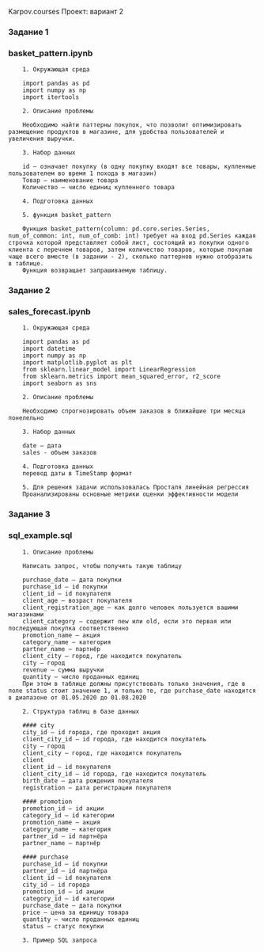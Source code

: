 Karpov.courses Проект: вариант 2

### Задание 1

### basket_pattern.ipynb

		1. Окружающая среда

		import pandas as pd
		import numpy as np
		import itertools

		2. Описание проблемы

		Необходимо найти паттерны покупок, что позволит оптимизировать размещение продуктов в магазине, для удобства пользователей и увеличения выручки.

		3. Набор данных

		id – означает покупку (в одну покупку входят все товары, купленные пользователем во время 1 похода в магазин)
		Товар – наименование товара
		Количество – число единиц купленного товара

		4. Подготовка данных

		5. функция basket_pattern

		Функция basket_pattern(column: pd.core.series.Series, num_of_common: int, num_of_comb: int) требует на вход pd.Series каждая строчка которой представляет собой лист, состоящий из покупки одного клиента с перечнем товаров, затем количество товаров, которые покупаю чаще всего вместе (в задании - 2), сколько паттернов нужно отобразить в таблице.
		Функция возвращает запрашиваемую таблицу.

### Задание 2

### sales_forecast.ipynb

		1. Окружающая среда

		import pandas as pd
		import datetime
		import numpy as np
		import matplotlib.pyplot as plt
		from sklearn.linear_model import LinearRegression
		from sklearn.metrics import mean_squared_error, r2_score
		import seaborn as sns

		2. Описание проблемы

		Необходимо спрогнозировать объем заказов в ближайшие три месяца понелельно

		3. Набор данных

		date – дата
		sales - объем заказов 

		4. Подготовка данных
		перевод даты в TimeStamp формат

		5. Для решения задачи использовалась Просталя линейная регрессия
		Проанализированы основные метрики оценки эффективности модели

### Задание 3

### sql_example.sql

        1. Описание проблемы

        Написать запрос, чтобы получить такую таблицу

		purchase_date – дата покупки
		purchase_id – id покупки
		client_id – id покупателя
		client_age – возраст покупателя
		client_registration_age – как долго человек пользуется вашими магазинами
		client_category – содержит new или old, если это первая или последующая покупка соответственно
		promotion_name – акция
		category_name – категория
		partner_name – партнёр
		client_city – город, где находится покупатель
		city – город
		revenue – сумма выручки
		quantity – число проданных единиц
		При этом в таблице должны присутствовать только значения, где в поле status стоит значение 1, и только те, где purchase_date находится в диапазоне от 01.05.2020 до 01.08.2020

        2. Структура таблиц в базе данных

		#### city
		city_id – id города, где проходит акция
		client_city_id – id города, где находится покупатель
		city – город
		client_city – город, где находится покупатель
		client
		client_id – id покупателя
		client_city_id – id города, где находится покупатель
		birth_date – дата рождения покупателя
		registration – дата регистрации покупателя

		#### promotion
		promotion_id – id акции
		category_id – id категории
		promotion_name – акция
		category_name – категория
		partner_id – id партнёра
		partner_name – партнёр

		#### purchase
		purchase_id – id покупки
		partner_id – id партнёра
		client_id – id покупателя
		city_id – id города
		promotion_id – id акции
		category_id – id категории
		purchase_date – дата покупки
		price – цена за единицу товара
		quantity – число проданных единиц
		status – статус покупки

		3. Пример SQL запроса
